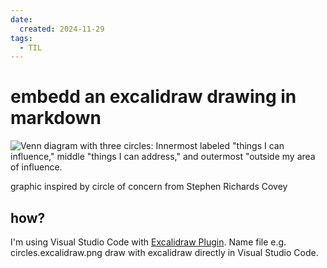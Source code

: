 ```yaml
---
date:
  created: 2024-11-29
tags:
  - TIL
---
```


# embedd an excalidraw drawing in markdown

![Venn diagram with three circles: Innermost labeled "things I can influence," middle "things I can address," and outermost "outside my area of influence.](excalidraw-in-markdown/circles.excalidraw.png)

graphic inspired by circle of concern from Stephen Richards Covey

## how?

I'm using Visual Studio Code with [Excalidraw Plugin](https://marketplace.visualstudio.com/items?itemName=pomdtr.excalidraw-editor). Name file e.g. circles.excalidraw.png draw with excalidraw directly in Visual Studio Code.
